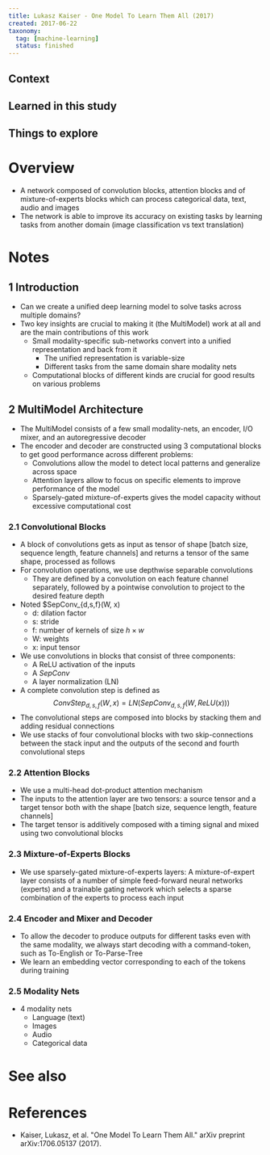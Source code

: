 ```yaml
---
title: Lukasz Kaiser - One Model To Learn Them All (2017)
created: 2017-06-22
taxonomy:
  tag: [machine-learning]
  status: finished
---
```


## Context

## Learned in this study

## Things to explore

# Overview
* A network composed of convolution blocks, attention blocks and of mixture-of-experts blocks which can process categorical data, text, audio and images
* The network is able to improve its accuracy on existing tasks by learning tasks from another domain (image classification vs text translation)

# Notes
## 1 Introduction
* Can we create a unified deep learning model to solve tasks across multiple domains?
* Two key insights are crucial to making it (the MultiModel) work at all and are the main contributions of this work
	* Small modality-specific sub-networks convert into a unified representation and back from it
		* The unified representation is variable-size
		* Different tasks from the same domain share modality nets
	* Computational blocks of different kinds are crucial for good results on various problems

## 2 MultiModel Architecture
* The MultiModel consists of a few small modality-nets, an encoder, I/O mixer, and an autoregressive decoder
* The encoder and decoder are constructed using 3 computational blocks to get good performance across different problems:
	* Convolutions allow the model to detect local patterns and generalize across space
	* Attention layers allow to focus on specific elements to improve performance of the model
	* Sparsely-gated mixture-of-experts gives the model capacity without excessive computational cost

### 2.1 Convolutional Blocks
* A block of convolutions gets as input as tensor of shape [batch size, sequence length, feature channels] and returns a tensor of the same shape, processed as follows
* For convolution operations, we use depthwise separable convolutions
	* They are defined by a convolution on each feature channel separately, followed by a pointwise convolution to project to the desired feature depth
* Noted $SepConv_{d,s,f}(W, x)
	* d: dilation factor
	* s: stride
	* f: number of kernels of size $h \times w$
	* W: weights
	* x: input tensor
* We use convolutions in blocks that consist of three components:
	* A ReLU activation of the inputs
	* A $SepConv$
	* A layer normalization (LN)
* A complete convolution step is defined as
$$
ConvStep_{d,s,f}(W, x) = LN(SepConv_{d,s,f}(W, ReLU(x)))
$$
* The convolutional steps are composed into blocks by stacking them and adding residual connections
* We use stacks of four convolutional blocks with two skip-connections between the stack input and the outputs of the second and fourth convolutional steps

### 2.2 Attention Blocks
* We use a multi-head dot-product attention mechanism
* The inputs to the attention layer are two tensors: a source tensor and a target tensor both with the shape [batch size, sequence length, feature channels]
* The target tensor is additively composed with a timing signal and mixed using two convolutional blocks

### 2.3 Mixture-of-Experts Blocks
* We use sparsely-gated mixture-of-experts layers: A mixture-of-expert layer consists of a number of simple feed-forward neural networks (experts) and a trainable gating network which selects a sparse combination of the experts to process each input

### 2.4 Encoder and Mixer and Decoder
* To allow the decoder to produce outputs for different tasks even with the same modality, we always start decoding with a command-token, such as To-English or To-Parse-Tree
* We learn an embedding vector corresponding to each of the tokens during training

### 2.5 Modality Nets
* 4 modality nets
	* Language (text)
	* Images
	* Audio
	* Categorical data

# See also

# References
* Kaiser, Lukasz, et al. "One Model To Learn Them All." arXiv preprint arXiv:1706.05137 (2017).
